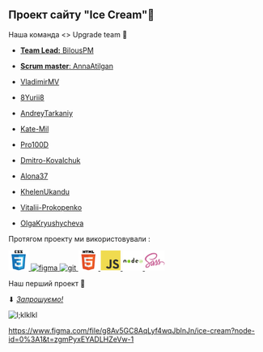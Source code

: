 ## Проект сайту "Ice Cream"🍦

Наша команда <> Upgrade team 🥇

- [**Team Lead:** BilousPM](https://github.com/BilousPM)

- [**Scrum master**: AnnaAtilgan ](https://github.com/AnnaAtilgan)

- [VladimirMV ](https://github.com/VladimirMV)

- [8Yurii8](https://github.com/8Yurii8)

- [AndreyTarkaniy](https://github.com/AndreyTarkaniy)

- [Kate-Mil ](https://github.com/Kate-Mil)

- [Pro100D](https://github.com/Pro100D)

- [Dmitro-Kovalchuk](https://github.com/Dmitro-Kovalchuk)

- [Alona37](https://github.com/Alona37)

- [KhelenUkandu](https://github.com/KhelenUkandu)

- [Vitalii-Prokopenko](https://github.com/Vitalii-Prokopenko)

- [OlgaKryushycheva](https://github.com/OlgaKryushycheva)

Протягом проекту ми використовували :

<p align="left"> <a href="https://www.w3schools.com/css/" target="_blank"> <img src="https://raw.githubusercontent.com/devicons/devicon/master/icons/css3/css3-original-wordmark.svg" alt="css3" width="40" height="40"/> </a> <a href="https://www.figma.com/" target="_blank"> <img src="https://www.vectorlogo.zone/logos/figma/figma-icon.svg" alt="figma" width="40" height="40"/> </a> <a href="https://git-scm.com/" target="_blank"> <img src="https://www.vectorlogo.zone/logos/git-scm/git-scm-icon.svg" alt="git" width="40" height="40"/> </a> <a href="https://www.w3.org/html/" target="_blank"> <img src="https://raw.githubusercontent.com/devicons/devicon/master/icons/html5/html5-original-wordmark.svg" alt="html5" width="40" height="40"/> </a> <a href="https://developer.mozilla.org/en-US/docs/Web/JavaScript" target="_blank"> <img src="https://raw.githubusercontent.com/devicons/devicon/master/icons/javascript/javascript-original.svg" alt="javascript" width="40" height="40"/> </a> <a href="https://nodejs.org" target="_blank"> <img src="https://raw.githubusercontent.com/devicons/devicon/master/icons/nodejs/nodejs-original-wordmark.svg" alt="nodejs" width="40" height="40"/> </a> <a href="https://sass-lang.com" target="_blank"> <img src="https://raw.githubusercontent.com/devicons/devicon/master/icons/sass/sass-original.svg" alt="sass" width="40" height="40"/> </a> </p>

Наш перший проект 🎉

⬇ [_Запрошуємо!_](https://bilouspm.github.io/upgrade-team/)

![l;klklkl](https://user-images.githubusercontent.com/115004778/209857340-8a73326c-58a3-4992-9388-3e3a2049d6c8.jpg)


https://www.figma.com/file/g8Av5GC8AqLyf4wqJblnJn/ice-cream?node-id=0%3A1&t=zgmPyxEYADLHZeVw-1
